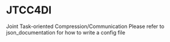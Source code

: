 # JTCC4DI
Joint Task-oriented Compression/Communication
Please refer to json_documentation for how to write a config file